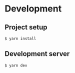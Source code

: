 # Development

## Project setup

```shell
$ yarn install
```

## Development server

```shell
$ yarn dev
```
